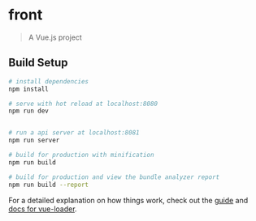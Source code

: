 # front

> A Vue.js project

## Build Setup

``` bash
# install dependencies
npm install

# serve with hot reload at localhost:8080
npm run dev


# run a api server at localhost:8081
npm run server

# build for production with minification
npm run build

# build for production and view the bundle analyzer report
npm run build --report
```

For a detailed explanation on how things work, check out the [guide](http://vuejs-templates.github.io/webpack/) and [docs for vue-loader](http://vuejs.github.io/vue-loader).
